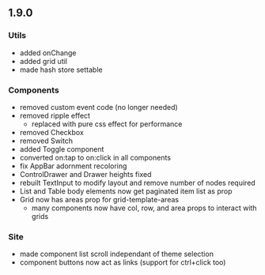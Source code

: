 ## 1.9.0

### Utils
- added onChange
- added grid util
- made hash store settable

### Components
- removed custom event code (no longer needed)
- removed ripple effect
    - replaced with pure css effect for performance
- removed Checkbox
- removed Switch
- added Toggle component
- converted on:tap to on:click in all components
- fix AppBar adornment recoloring
- ControlDrawer and Drawer heights fixed
- rebuilt TextInput to modify layout and remove number of nodes required
- List and Table body elements now get paginated item list as prop
- Grid now has areas prop for grid-template-areas
    - many components now have col, row, and area props to interact with grids

### Site
- made component list scroll independant of theme selection
- component buttons now act as links (support for ctrl+click too)
